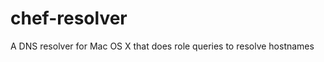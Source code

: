 chef-resolver
==================

A DNS resolver for Mac OS X that does role queries to resolve hostnames